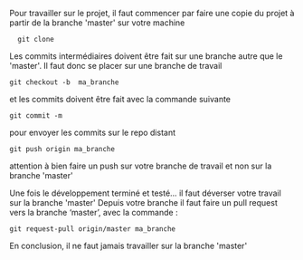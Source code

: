 Pour travailler sur le projet, il faut commencer par faire une copie du projet à partir de la branche 'master' sur votre machine
```
  git clone
```

Les commits intermédiaires doivent être fait sur une branche autre que le 'master'.
Il faut donc se placer sur une branche de travail
```
git checkout -b  ma_branche
```
et les commits doivent être fait avec la commande suivante
```
git commit -m 
```

pour envoyer les commits sur le repo distant
```
git push origin ma_branche
```
attention à bien faire un push sur votre branche de travail et non sur la branche 'master'

Une fois le développement terminé et testé… il faut déverser votre travail sur la branche 'master'
Depuis votre branche il faut faire un pull request vers la branche ‘master’, avec la commande :
```
git request-pull origin/master ma_branche
```

En conclusion, il ne faut jamais travailler sur la branche 'master'
